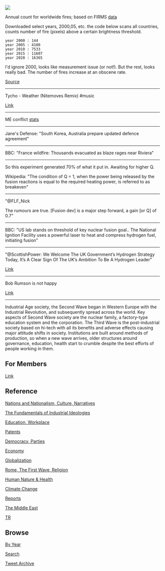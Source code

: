 
<img src="https://drive.google.com/uc?export=view&id=1B2wf9R7AMH1d7Vw6e2mucLbIQ5NSjir7"/>

Annual count for worldwide fires; based on FIRMS [data](https://firms.modaps.eosdis.nasa.gov/country/)

Downloaded select years, 2000,05, etc. the code below scans
all countries, counts number of fire (pixels) above a certain
brightness threshold. 

```
year 2000 : 144
year 2005 : 4100
year 2010 : 7533
year 2015 : 11607
year 2020 : 16365
```

I'd ignore 2000, looks like measurement issue (or not!). But the rest,
looks really bad. The number of fires increase at an obscene rate.

[Source](tweets/2021/fires-world.py)

---

Tycho - Weather (Nitemoves Remix) \#music

[Link](https://youtu.be/B22caOZewow)

---

ME conflict [stats](2019/05/confstats.md#gdeltme)

---

Jane's Defense: "South Korea, Australia prepare updated defence agreement"

---

BBC: "France wildfire: Thousands evacuated as blaze rages near Riviera"

---

So this experiment generated 70% of what it put in. Awaiting for
higher Q. 

Wikipedia: "The condition of Q = 1, when the power being released by
the fusion reactions is equal to the required heating power, is
referred to as breakeven"

---

"@FLF_Nick

The rumours are true. [Fusion dev] is a major step forward, a gain [or Q] of 0.7"

---

BBC: "US lab stands on threshold of key nuclear fusion goal.. The
National Ignition Facility uses a powerful laser to heat and compress
hydrogen fuel, initiating fusion"

---

"@ScottishPower: We Welcome The UK Government’s Hydrogen Strategy
Today, It’s A Clear Sign Of The UK’s Ambition To Be A Hydrogen Leader"

[Link](https://bit.ly/2XqpzBG)

---

Bob Rumson is not happy

[Link](https://twitter.com/BillKristol/status/1427375172311568391)

---

Industrial Age society, the Second Wave began in Western Europe with
the Industrial Revolution, and subsequently spread across the
world. Key aspects of Second Wave society are the nuclear family, a
factory-type education system and the corporation. The Third Wave is
the post-industrial society based on hi-tech with all its benefits and
adverse effects causing major attitude shifts in society. Institutions
are built around methods of production, so when a new wave arrives,
older structures around governance, education, health start to crumble
despite the best efforts of people working in them.

## For Members

[Link](https://thirdwave-members.herokuapp.com)

## Reference

[Nations and Nationalism, Culture, Narratives](/2013/02/nations-and-nationalism.md)

[The Fundamentals of Industrial Ideologies](/2011/04/fundamentals-of-industrial-ideologies.md)

[Education, Workplace](2017/09/education-workplace.md)

[Patents](/2018/09/patents.md)

[Democracy, Parties](/2016/11/democracy.md)

[Economy](/2018/05/economy.md)

[Globalization](/2018/09/globalization.md)

[Rome, The First Wave, Religion](/2017/12/rome.md)

[Human Nature & Health](/2020/07/human-nature.md)

[Climate Change](/2018/12/climate.md)

[Reports](/2019/05/reports.md)

[The Middle East](/2019/07/middleeast.md)

[TR](../tr)

## Browse

[By Year](years.md)

[Search](search.html)

[Tweet Archive](/tweets/README.md)


